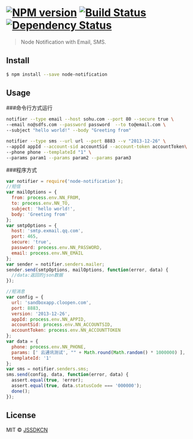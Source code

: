 #  [![NPM version][npm-image]][npm-url] [![Build Status][travis-image]][travis-url] [![Dependency Status][daviddm-image]][daviddm-url]

> Node Notification with Email, SMS.


## Install

```sh
$ npm install --save node-notification
```


## Usage


###命令行方式运行

```sh
notifier --type email --host sohu.com --port 80 --secure true \
--email no@sdfs.com --password password  --to to@email.com \
--subject "hello world!" --body "Greeting from"
```

```sh
notifier --type sms --url url --port 8883 --v "2013-12-26" \
--appId appId --account-sid accountSid --account-token accountToken\
--phone phone --templateId "1" \
--params param1 --params param2 --params param3
```


###程序方式
```js
var notifier = require('node-notification');
//短信
var mailOptions = {
  from: process.env.NN_FROM,
  to: process.env.NN_TO,
  subject: 'hello world!',
  body: 'Greeting from'
};
var smtpOptions = {
  host: 'smtp.exmail.qq.com',
  port: 465,
  secure: 'true',
  password: process.env.NN_PASSWORD,
  email: process.env.NN_EMAIL
};
var sender = notifier.senders.mailer;
sender.send(smtpOptions, mailOptions, function(error, data) {
  //data:返回的json数据
});

//短消息    
var config = {
  url: 'sandboxapp.cloopen.com',
  port: 8883,
  version: '2013-12-26',
  appId: process.env.NN_APPID,
  accountSid: process.env.NN_ACCOUNTSID,
  accountToken: process.env.NN_ACCOUNTTOKEN
};
var data = {
  phone: process.env.NN_PHONE,
  params: [' 云通讯测试', "" + Math.round(Math.random() * 1000000) ],
  templateId: '1'
};
var sms = notifier.senders.sms;
sms.send(config, data, function(error, data) {
  assert.equal(true, !error);
  assert.equal(true, data.statusCode === '000000');
  done();
});
```

## License

MIT © [JSSDKCN](blog.3gcnbeta.com)


[npm-image]: https://badge.fury.io/js/node-notification.svg
[npm-url]: https://npmjs.org/package/node-notification
[travis-image]: https://travis-ci.org/JSSDKCN/node-notification.svg?branch=master
[travis-url]: https://travis-ci.org/JSSDKCN/node-notification
[daviddm-image]: https://david-dm.org/JSSDKCN/node-notification.svg?theme=shields.io
[daviddm-url]: https://david-dm.org/JSSDKCN/node-notification
